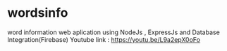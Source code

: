 # wordsinfo

word information web aplication using NodeJs , ExpressJs and Database Integration(Firebase)
 Youtube link : https://youtu.be/L9a2epX0oFo
